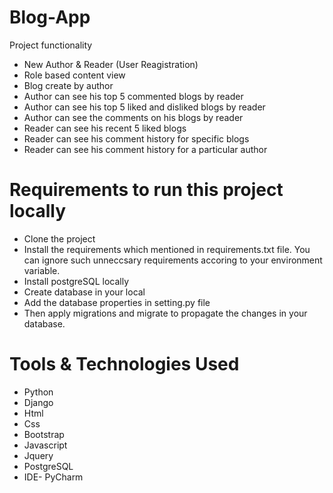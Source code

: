 # Blog-App

Project functionality

* New Author & Reader (User Reagistration)
* Role based content view
* Blog create by author
* Author can see his top 5 commented blogs by reader
* Author can see his top 5 liked and disliked blogs by reader
* Author can see the comments on his blogs by reader
* Reader can see his recent 5 liked blogs
* Reader can see his comment history for specific blogs
* Reader can see his comment history for a particular author

# Requirements to run this project locally

* Clone the project 
* Install the requirements which mentioned in requirements.txt file. You can ignore such unneccsary requirements accoring to your environment variable.
* Install postgreSQL locally
* Create database in your local
* Add the database properties in setting.py file
* Then apply migrations and migrate to propagate the changes in your database.


# Tools & Technologies Used

* Python
* Django
* Html
* Css
* Bootstrap
* Javascript
* Jquery
* PostgreSQL
* IDE- PyCharm

